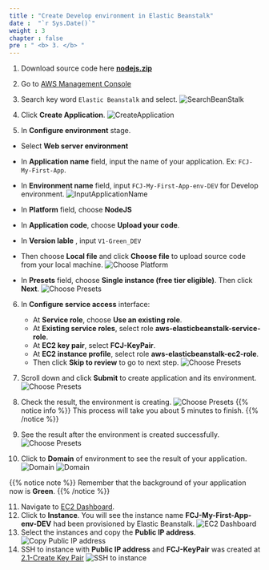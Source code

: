 ```yaml
---
title : "Create Develop environment in Elastic Beanstalk"
date :  "`r Sys.Date()`" 
weight : 3 
chapter : false
pre : " <b> 3. </b> "
---
```

1. Download source code here [**nodejs.zip**](../images/nodejs.zip)
2. Go to [AWS Management Console](https://aws.amazon.com/vi/console/)
3. Search key word ```Elastic Beanstalk``` and select.
![SearchBeanStalk](../images/3.createdevenv/3.1selectbeanstalk.png?width=80pc)

4. Click **Create Application**.
![CreateApplication](../images/3.createdevenv/3.2createapplication.png?width=80pc)

5. In **Configure environment** stage.
- Select **Web server environment**
- In **Application name** field, input the name of your application. Ex: ```FCJ-My-First-App```.
- In **Environment name** field, input ```FCJ-My-First-App-env-DEV``` for Develop environment.
![InputApplicationName](../images/3.createdevenv/3.3inputapplicationname.png?width=80pc)

- In **Platform** field, choose **NodeJS**
- In **Application code**, choose **Upload your code**. 
- In **Version lable** , input ```V1-Green_DEV```
- Then choose **Local file** and click **Choose file** to upload source code from your local machine.
    ![Choose Platform](../images/3.createdevenv/3.4chooseplatform.png?width=80pc)

- In **Presets** field, choose **Single instance (free tier eligible)**. Then click **Next**.
    ![Choose Presets](../images/3.createdevenv/3.5choosepreset.png?width=80pc)

6. In **Configure service access** interface:
    - At **Service role**, choose **Use an existing role**.
    - At **Existing service roles**, select role **aws-elasticbeanstalk-service-role**.
    - At **EC2 key pair**, select **FCJ-KeyPair**.
    - At **EC2 instance profile**, select role **aws-elasticbeanstalk-ec2-role**.
    - Then click **Skip to review** to go to next step.
    ![Choose Presets](../images/3.createdevenv/3.6chooserole.png?width=80pc)

7. Scroll down and click **Submit** to create application and its environment.
    ![Choose Presets](../images/3.createdevenv/3.7submit.png?width=80pc)

8. Check the result, the environment is creating.
    ![Choose Presets](../images/3.createdevenv/3.8creating.png?width=80pc)
{{% notice info %}}
This process will take you about 5 minutes to finish.
{{% /notice  %}}

9. See the result after the environment is created successfully.
    ![Choose Presets](../images/3.createdevenv/3.9created.png?width=80pc)

10. Click to **Domain** of environment to see the result of your application.
    ![Domain](../images/3.createdevenv/3.10domain.png?width=80pc)
    ![Domain](../images/3.createdevenv/3.11result.png?width=80pc)

{{% notice note %}}
Remember that the background of your application now is **Green**.
{{% /notice  %}}

11. Navigate to [EC2 Dashboard](https://ap-southeast-1.console.aws.amazon.com/ec2/home?region=ap-southeast-1#Home:).
12. Click to **Instance**. You will see the instance name **FCJ-My-First-App-env-DEV** had been provisioned by Elastic Beanstalk.
    ![EC2 Dashboard](../images/3.createdevenv/3.12navigateec2.png?width=80pc)
13. Select the instances and copy the **Public IP address**.
    ![Copy Public IP address](../images/3.createdevenv/3.13selectinstance.png?width=80pc)
14. SSH to instance with **Public IP address** and **FCJ-KeyPair** was created at [2.1-Create Key Pair](../2-preparation/2.1-createkeypair/)
    ![SSH to instance](../images/3.createdevenv/3.14sshtoec2.png?width=80pc)